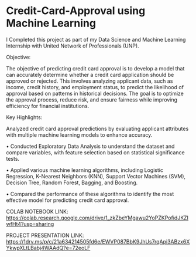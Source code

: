 # Credit-Card-Approval using Machine Learning

I Completed this project as part of my Data Science and Machine Learning Internship with United Network of Professionals (UNP).


Objective:

The objective of predicting credit card approval is to develop a model that can accurately determine whether a credit card application should be approved or rejected. This involves analyzing applicant data, such as income, credit history, and employment status, to predict the likelihood of approval based on patterns in historical decisions. The goal is to optimize the approval process, reduce risk, and ensure fairness while improving efficiency for financial institutions.

Key Highlights:

Analyzed credit card approval predictions by evaluating applicant attributes with multiple machine learning models to enhance accuracy.

• Conducted Exploratory Data Analysis to understand the dataset and compare variables, with feature selection based on statistical significance tests.

• Applied various machine learning algorithms, including Logistic Regression, K-Nearest Neighbors (KNN), Support Vector Machines (SVM), Decision Tree, Random Forest, Bagging, and Boosting.

• Compared the performance of these algorithms to identify the most effective model for predicting credit card approval.

COLAB NOTEBOOK LINK: https://colab.research.google.com/drive/1_zkZbeYMgawu2YoPZKPofidJKZIwfHt4?usp=sharing

PROJECT PRESENTATION LINK: https://1drv.ms/p/c/21a634214505fd6e/EWVP087BbK9JhUs7rqApi3ABzx6XYkwpXLtLBabj4WAAdQ?e=72eoLF
